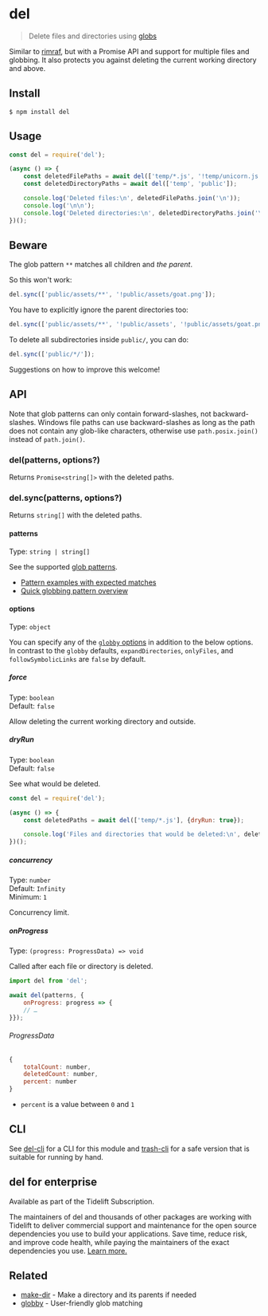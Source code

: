 # del

> Delete files and directories
> using [globs](https://github.com/sindresorhus/globby#globbing-patterns)

Similar to [rimraf](https://github.com/isaacs/rimraf), but with a Promise API and support for
multiple files and globbing. It also protects you against deleting the current working directory and
above.

## Install

```
$ npm install del
```

## Usage

```js
const del = require('del');

(async () => {
	const deletedFilePaths = await del(['temp/*.js', '!temp/unicorn.js']);
	const deletedDirectoryPaths = await del(['temp', 'public']);

	console.log('Deleted files:\n', deletedFilePaths.join('\n'));
	console.log('\n\n');
	console.log('Deleted directories:\n', deletedDirectoryPaths.join('\n'));
})();
```

## Beware

The glob pattern `**` matches all children and *the parent*.

So this won't work:

```js
del.sync(['public/assets/**', '!public/assets/goat.png']);
```

You have to explicitly ignore the parent directories too:

```js
del.sync(['public/assets/**', '!public/assets', '!public/assets/goat.png']);
```

To delete all subdirectories inside `public/`, you can do:

```js
del.sync(['public/*/']);
```

Suggestions on how to improve this welcome!

## API

Note that glob patterns can only contain forward-slashes, not backward-slashes. Windows file paths
can use backward-slashes as long as the path does not contain any glob-like characters, otherwise
use `path.posix.join()` instead of `path.join()`.

### del(patterns, options?)

Returns `Promise<string[]>` with the deleted paths.

### del.sync(patterns, options?)

Returns `string[]` with the deleted paths.

#### patterns

Type: `string | string[]`

See the supported [glob patterns](https://github.com/sindresorhus/globby#globbing-patterns).

- [Pattern examples with expected matches](https://github.com/sindresorhus/multimatch/blob/main/test/test.js)
- [Quick globbing pattern overview](https://github.com/sindresorhus/multimatch#globbing-patterns)

#### options

Type: `object`

You can specify any of the [`globby` options](https://github.com/sindresorhus/globby#options) in
addition to the below options. In contrast to the `globby` defaults, `expandDirectories`,
`onlyFiles`, and `followSymbolicLinks` are `false` by default.

##### force

Type: `boolean`\
Default: `false`

Allow deleting the current working directory and outside.

##### dryRun

Type: `boolean`\
Default: `false`

See what would be deleted.

```js
const del = require('del');

(async () => {
	const deletedPaths = await del(['temp/*.js'], {dryRun: true});

	console.log('Files and directories that would be deleted:\n', deletedPaths.join('\n'));
})();
```

##### concurrency

Type: `number`\
Default: `Infinity`\
Minimum: `1`

Concurrency limit.

##### onProgress

Type: `(progress: ProgressData) => void`

Called after each file or directory is deleted.

```js
import del from 'del';

await del(patterns, {
	onProgress: progress => {
	// …
}});
```

###### ProgressData

```js
{
	totalCount: number,
	deletedCount: number,
	percent: number
}
```

- `percent` is a value between `0` and `1`

## CLI

See [del-cli](https://github.com/sindresorhus/del-cli) for a CLI for this module
and [trash-cli](https://github.com/sindresorhus/trash-cli) for a safe version that is suitable for
running by hand.

## del for enterprise

Available as part of the Tidelift Subscription.

The maintainers of del and thousands of other packages are working with Tidelift to deliver
commercial support and maintenance for the open source dependencies you use to build your
applications. Save time, reduce risk, and improve code health, while paying the maintainers of the
exact dependencies you
use. [Learn more.](https://tidelift.com/subscription/pkg/npm-del?utm_source=npm-del&utm_medium=referral&utm_campaign=enterprise&utm_term=repo)

## Related

- [make-dir](https://github.com/sindresorhus/make-dir) - Make a directory and its parents if needed
- [globby](https://github.com/sindresorhus/globby) - User-friendly glob matching
